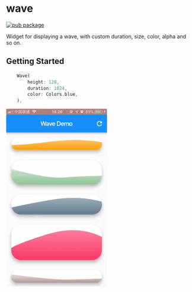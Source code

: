 # wave

[![pub package](https://img.shields.io/pub/v/wave.svg)](https://pub.dartlang.org/packages/wave)

Widget for displaying a wave, with custom duration, size, color, alpha and so on.

## Getting Started

``` dart
    Wave(
        height: 128,
        duration: 1024,
        color: Colors.blue,
    ),
```

![demo](example/assets/demo.gif)
